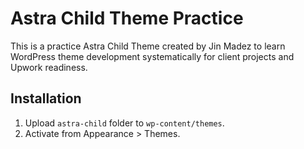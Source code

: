 # Astra Child Theme Practice

This is a practice Astra Child Theme created by Jin Madez to learn WordPress theme development systematically for client projects and Upwork readiness.

## Installation
1. Upload `astra-child` folder to `wp-content/themes`.
2. Activate from Appearance > Themes.
